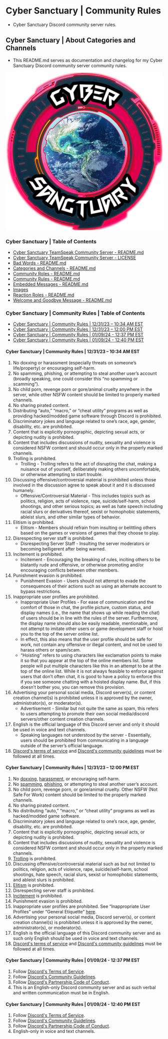 <!-- omit from toc -->
# Cyber Sanctuary | Community Rules
* Cyber Sanctuary Discord community server rules.

<!-- omit from toc -->
## Cyber Sanctuary | About Categories and Channels
* This README.md serves as documentation and changelog for my Cyber Sanctuary Discord community server community rules.

![Cyber Sanctuary TeamSpeak Community Server Logo](/Images/Server%20Icons/Cyber%20Sanctuary%20-%20Server%20Icons%20-%20512x512%20-%20Earth%20from%20Space%201%20-%20Cyber%20Sanctuary.png "Cyber Sanctuary TeamSpeak Community Server Logo")

<!-- omit from toc -->
### Cyber Sanctuary | Table of Contents
* [Cyber Sanctuary TeamSpeak Community Server - README.md](/ssimon/Homelab/src/branch/main/README.md)
* [Cyber Sanctuary TeamSpeak Community Server - LICENSE](/ssimon/Homelab/src/branch/main/LICENSE)
* [Bad Words - README.md](/ssimon/Homelab/src/branch/main/Bad%20Words/README.md)
* [Categories and Channels - README.md](/ssimon/Homelab/src/branch/main/Categories%20and%20Channels/README.md)
* [Community Roles - README.md](/ssimon/Homelab/src/branch/main/Community%20Roles/README.md)
* [Community Rules - README.md](/ssimon/Homelab/src/branch/main/Community%20Rules/README.md)
* [Embedded Messages - README.md](/ssimon/Homelab/src/branch/main/Embedded%20Messages/README.md)
* [Images](/ssimon/Homelab/src/branch/main/Images/)
* [Reaction Roles - README.md](/ssimon/Homelab/src/branch/main/Reaction%20Roles/README.md)
* [Welcome and Goodbye Message - README.md](/ssimon/Homelab/src/branch/main/Welcome%20and%20Goodbye%20Message/README.md)

<!-- omit from toc -->
### Cyber Sanctuary | Community Rules | Table of Contents
* [Cyber Sanctuary | Community Rules | 12/31/23 – 10:34 AM EST](#cyber-sanctuary--community-rules--123123--1034-am-est)
* [Cyber Sanctuary | Community Rules | 12/31/23 – 12:00 PM EST](#cyber-sanctuary--community-rules--123123--1200-pm-est)
* [Cyber Sanctuary | Community Rules | 01/09/24 - 12:37 PM EST](#cyber-sanctuary--community-rules--010924---1237-pm-est)
* [Cyber Sanctuary | Community Rules | 01/09/24 - 12:40 PM EST](#cyber-sanctuary--community-rules--010924---1240-pm-est)

#### Cyber Sanctuary | Community Rules | 12/31/23 – 10:34 AM EST
1. No doxxing or harassment (especially threats on someone’s life/property) or encouraging self-harm.
2. No spamming, phishing, or attempting to steal another user’s account (broadly speaking, one could consider this “no spamming or scamming”).
3. No child porn, revenge porn or gore/animal cruelty anywhere in the server, while other NSFW content should be limited to properly marked channels.
4. No sharing pirated content.
5. Distributing “auto,” “macro,” or “cheat utility” programs as well as providing hacked/modded game software through Discord is prohibited.
6. Discriminatory jokes and language related to one’s race, age, gender, disability, etc. are prohibited.
7. Content that is explicitly pornographic, depicting sexual acts, or depicting nudity is prohibited.
8. Content that includes discussions of nudity, sexuality and violence is considered NSFW content and should occur only in the properly marked channels.
9. Trolling is prohibited.
    * Trolling - Trolling refers to the act of disrupting the chat, making a nuisance out of yourself, deliberately making others uncomfortable, or otherwise attempting to start trouble.
10. Discussing offensive/controversial material is prohibited unless those involved in the discussion agree to speak about it and it is discussed humanely.
    * Offensive/Controversial Material - This includes topics such as politics, religion, acts of violence, rape, suicide/self-harm, school shootings, and other serious topics; as well as hate speech including racial slurs or derivatives thereof, sexist or homophobic statements, ableist slurs, and other similar types of behavior.
11. Elitism is prohibited.
    * Elitism - Members should refrain from insulting or belittling others based on the games or versions of games that they choose to play.
12. Disrespecting server staff is prohibited.
    * Disrespecting Server Staff - Insulting the server moderators or becoming belligerent after being warned.
13. Incitement is prohibited.
    * Incitement - Encouraging the breaking of rules, inciting others to be blatantly rude and offensive, or otherwise promoting and/or encouraging conflicts between other members.
14. Punishment evasion is prohibited.
    * Punishment Evasion - Users should not attempt to evade the consequences of their actions such as using an alternate account to bypass restrictions.
15. Inappropriate user profiles are prohibited.
    * Inappropriate User Profiles - For ease of communication and the comfort of those in chat, the profile picture, custom status, and display names (i.e., the name that shows up while reading the chat) of users should be in line with the rules of the server. Furthermore, the display name should also be easily readable, mentionable, and not attempt to imitate other users or game development staff or hoist you to the top of the server online list.
    * In effect, this also means that the user profile should be safe for work, not contain any offensive or illegal content, and not be used to harass others or spam/scam.
    * “Hoisting” refers to using characters like exclamation points to make it so that you appear at the top of the online members list. Some people will put multiple characters like this in an attempt to be at the top of the online list. While it is not always feasible to enforce against users that don’t often chat, it is good to have a policy to enforce this if you see someone chatting with a hoisted display name. But, if this doesn’t bother you, you can remove this provision.
16. Advertising your personal social media, Discord server(s), or content creation channel(s) is prohibited unless it is approved by the owner, administrator(s), or moderator(s).
    * Advertisement - Similar but not quite the same as spam, this refers to users attempting to promote their own social media/discord servers/other content creation channels.
17. English is the official language of this Discord server and only it should be used in voice and text channels.
    * Speaking languages not understood by the server - Essentially, users should be prohibited from communicating in a language outside of the server’s official language.
18. [Discord's terms of service](https://discord.com/terms) and [Discord's community guidelines](https://discord.com/guidelines) must be followed at all times.

#### Cyber Sanctuary | Community Rules | 12/31/23 – 12:00 PM EST
1. No [doxxing](https://en.wikipedia.org/wiki/Doxing), [harassment](https://en.wikipedia.org/wiki/Harassment), or encouraging self-harm.
2. No [spamming](https://en.wikipedia.org/wiki/Spamming), [phishing](https://en.wikipedia.org/wiki/Phishing), or attempting to steal another user’s account.
3. No child porn, revenge porn, or gore/animal cruelty. Other NSFW (Not Safe For Work) content should be limited to the properly marked channels.
4. No sharing pirated content.
5. No distributing “auto,” “macro,” or “cheat utility” programs as well as hacked/modded game software.
6. Discriminatory jokes and language related to one’s race, age, gender, disability, etc. are prohibited.
7. Content that is explicitly pornographic, depicting sexual acts, or depicting nudity is prohibited.
8. Content that includes discussions of nudity, sexuality and violence is considered NSFW content and should occur only in the properly marked channels.
9. [Trolling](https://en.wikipedia.org/wiki/Troll_(slang)) is prohibited.
10. Discussing offensive/controversial material such as but not limited to politics, religion, acts of violence, rape, suicide/self-harm, school shootings, hate speech, racial slurs, sexist or homophobic statements, and ableist slurs is prohibited.
11. [Elitism](https://en.wikipedia.org/wiki/Elitism) is prohibited.
12. Disrespecting server staff is prohibited.
13. [Incitement](https://en.wikipedia.org/wiki/Incitement) is prohibited.
14. Punishment evasion is prohibited.
15. Inappropriate user profiles are prohibited. See “Inappropriate User Profiles” under “General Etiquette” [here](https://discord.com/community/developing-server-rules#title-3).
16. Advertising your personal social media, Discord server(s), or content creation channel(s) is prohibited unless it is approved by the owner, administrator(s), or moderator(s).
17. English is the official language of this Discord community server and as such only English should be used in voice and text channels.
18. [Discord's terms of service](https://discord.com/terms) and [Discord's community guidelines](https://discord.com/guidelines) must be followed at all times.

#### Cyber Sanctuary | Community Rules | 01/09/24 - 12:37 PM EST
1. Follow [Discord's Terms of Service](https://discord.com/terms).
2. Follow [Discord's Community Guidelines](https://discord.com/guidelines).
3. Follow [Discord's Partnership Code of Conduct](https://support.discord.com/hc/en-us/articles/360024871991-Discord-Partnership-Code-of-Conduct).
4. This is an English-only Discord community server and as such verbal and written communication must be in English.

#### Cyber Sanctuary | Community Rules | 01/09/24 - 12:40 PM EST
1. Follow [Discord's Terms of Service](https://discord.com/terms).
2. Follow [Discord's Community Guidelines](https://discord.com/guidelines).
3. Follow [Discord's Partnership Code of Conduct](https://support.discord.com/hc/en-us/articles/360024871991-Discord-Partnership-Code-of-Conduct).
4. English-only in voice and text channels.